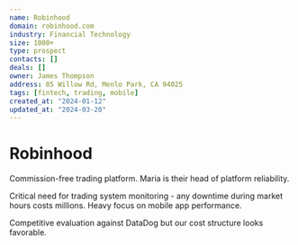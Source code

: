 ```yaml
---
name: Robinhood
domain: robinhood.com
industry: Financial Technology
size: 1000+
type: prospect
contacts: []
deals: []
owner: James Thompson
address: 85 Willow Rd, Menlo Park, CA 94025
tags: [fintech, trading, mobile]
created_at: "2024-01-12"
updated_at: "2024-03-20"
---
```


# Robinhood

Commission-free trading platform. Maria is their head of platform reliability.

Critical need for trading system monitoring - any downtime during market hours costs millions. Heavy focus on mobile app performance.

Competitive evaluation against DataDog but our cost structure looks favorable.